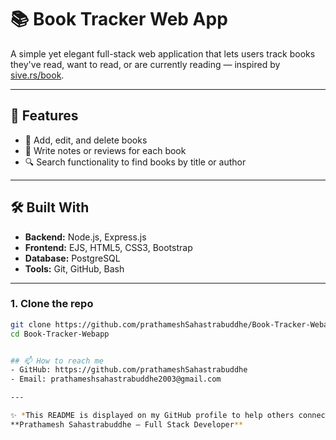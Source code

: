 # 📚 Book Tracker Web App

A simple yet elegant full-stack web application that lets users track books they've read, want to read, or are currently reading — inspired by [sive.rs/book](https://sive.rs/book).

---

## 🚀 Features

- 📖 Add, edit, and delete books
- 📝 Write notes or reviews for each book
- 🔍 Search functionality to find books by title or author

---

## 🛠️ Built With

- **Backend:** Node.js, Express.js
- **Frontend:** EJS, HTML5, CSS3, Bootstrap
- **Database:** PostgreSQL
- **Tools:** Git, GitHub, Bash

---

### 1. Clone the repo
```bash
git clone https://github.com/prathameshSahastrabuddhe/Book-Tracker-Webapp.git
cd Book-Tracker-Webapp


## 📫 How to reach me
- GitHub: https://github.com/prathameshSahastrabuddhe
- Email: prathameshsahastrabuddhe2003@gmail.com

---

✨ *This README is displayed on my GitHub profile to help others connect with me and to make it easier to find my work online.*  
**Prathamesh Sahastrabuddhe – Full Stack Developer**

